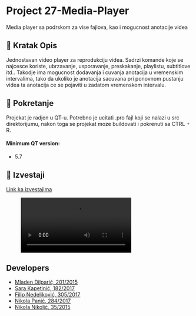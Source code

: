 # Project 27-Media-Player

Media player sa podrskom za vise fajlova, kao i mogucnost anotacije videa

## :notebook: Kratak Opis
Jednostavan video player za reprodukciju videa. Sadrzi komande koje se najcesce koriste, ubrzavanje, usporavanje, preskakanje, playlistu, subtitlove itd..
Takodje ima mogucnost dodavanja i cuvanja anotacija  u vremenskim intervalima, tako da ukoliko je anotacija sacuvana pri ponovnom pustanju videa ta anotacija ce se pojaviti u zadatom vremenskom intervalu.

## :hammer: Pokretanje
Projekat je radjen u QT-u. Potrebno je ucitati .pro fajl koji se nalazi u src direktorijumu, nakon toga se projekat moze buildovati i pokrenuti sa CTRL + R.
#### Minimum QT version:
- 5.7

## :memo: Izvestaji                     
[Link ka izvestajima](https://gitlab.com/matf-bg-ac-rs/course-rs/projects-2020-2021/27-media-player/-/wikis/Izvestaji)

<figure class="video_container">
  <video controls="true" allowfullscreen="true">
    <source src="/home/sara/Downloads/demo.mp4" type="video/mp4">
  </video>
</figure>

## Developers

- [Mladen Dilparić, 201/2015](https://gitlab.com/giomla93)
- [Sara Kapetinić, 182/2017](https://gitlab.com/SaraKapetinic_mi17182)
- [Filip Nedeljković, 305/2017](https://gitlab.com/efen16)
- [Nikola Panić, 284/2017](https://gitlab.com/mrpannic)
- [Nikola Nikolić, 35/2015](https://gitlab.com/nnikolic1)
